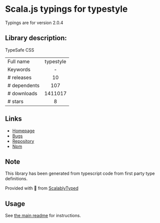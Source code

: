 
# Scala.js typings for typestyle

Typings are for version 2.0.4

## Library description:
TypeSafe CSS

|                    |                 |
| ------------------ | :-------------: |
| Full name          | typestyle |
| Keywords           | - |
| # releases         | 10 |
| # dependents       | 107 |
| # downloads        | 1411017 |
| # stars            | 8 |

## Links
- [Homepage](https://github.com/typestyle/typestyle#readme)
- [Bugs](https://github.com/typestyle/typestyle/issues)
- [Repository](https://github.com/typestyle/typestyle)
- [Npm](https://www.npmjs.com/package/typestyle)
    


## Note
This library has been generated from typescript code from first party type definitions.

Provided with :purple_heart: from [ScalablyTyped](https://github.com/oyvindberg/ScalablyTyped)

## Usage
See [the main readme](../../readme.md) for instructions.


